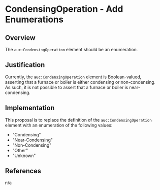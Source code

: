 # CondensingOperation - Add Enumerations

## Overview

The `auc:CondensingOperation` element should be an enumeration.

## Justification

Currently, the `auc:CondensingOperation` element is Boolean-valued, asserting that a furnace or boiler is either condensing or non-condensing.
As such, it is not possible to assert that a furnace or boiler is near-condensing.

## Implementation

This proposal is to replace the definition of the `auc:CondensingOperation` element with an enumeration of the following values:

- "Condensing"
- "Near-Condensing"
- "Non-Condensing"
- "Other"
- "Unknown"

## References

n/a
